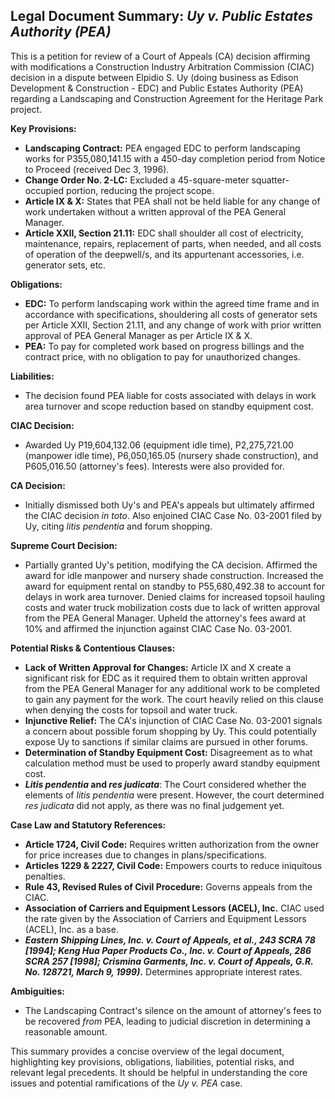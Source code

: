 ## Legal Document Summary: *Uy v. Public Estates Authority (PEA)*

This is a petition for review of a Court of Appeals (CA) decision affirming with modifications a Construction Industry Arbitration Commission (CIAC) decision in a dispute between Elpidio S. Uy (doing business as Edison Development & Construction - EDC) and Public Estates Authority (PEA) regarding a Landscaping and Construction Agreement for the Heritage Park project.

**Key Provisions:**

*   **Landscaping Contract:** PEA engaged EDC to perform landscaping works for P355,080,141.15 with a 450-day completion period from Notice to Proceed (received Dec 3, 1996).
*   **Change Order No. 2-LC:** Excluded a 45-square-meter squatter-occupied portion, reducing the project scope.
*   **Article IX & X:** States that PEA shall not be held liable for any change of work undertaken without a written approval of the PEA General Manager.
*   **Article XXII, Section 21.11:** EDC shall shoulder all cost of electricity, maintenance, repairs, replacement of parts, when needed, and all costs of operation of the deepwell/s, and its appurtenant accessories, i.e. generator sets, etc.

**Obligations:**

*   **EDC:** To perform landscaping work within the agreed time frame and in accordance with specifications, shouldering all costs of generator sets per Article XXII, Section 21.11, and any change of work with prior written approval of PEA General Manager as per Article IX & X.
*   **PEA:** To pay for completed work based on progress billings and the contract price, with no obligation to pay for unauthorized changes.

**Liabilities:**

*   The decision found PEA liable for costs associated with delays in work area turnover and scope reduction based on standby equipment cost.

**CIAC Decision:**

*   Awarded Uy P19,604,132.06 (equipment idle time), P2,275,721.00 (manpower idle time), P6,050,165.05 (nursery shade construction), and P605,016.50 (attorney's fees). Interests were also provided for.

**CA Decision:**

*   Initially dismissed both Uy's and PEA's appeals but ultimately affirmed the CIAC decision *in toto*. Also enjoined CIAC Case No. 03-2001 filed by Uy, citing *litis pendentia* and forum shopping.

**Supreme Court Decision:**

*   Partially granted Uy's petition, modifying the CA decision. Affirmed the award for idle manpower and nursery shade construction. Increased the award for equipment rental on standby to P55,680,492.38 to account for delays in work area turnover. Denied claims for increased topsoil hauling costs and water truck mobilization costs due to lack of written approval from the PEA General Manager. Upheld the attorney's fees award at 10% and affirmed the injunction against CIAC Case No. 03-2001.

**Potential Risks & Contentious Clauses:**

*   **Lack of Written Approval for Changes:** Article IX and X create a significant risk for EDC as it required them to obtain written approval from the PEA General Manager for any additional work to be completed to gain any payment for the work. The court heavily relied on this clause when denying the costs for topsoil and water truck.
*   **Injunctive Relief:** The CA's injunction of CIAC Case No. 03-2001 signals a concern about possible forum shopping by Uy. This could potentially expose Uy to sanctions if similar claims are pursued in other forums.
*   **Determination of Standby Equipment Cost:** Disagreement as to what calculation method must be used to properly award standby equipment cost.
*   ***Litis pendentia* and *res judicata***: The Court considered whether the elements of *litis pendentia* were present. However, the court determined *res judicata* did not apply, as there was no final judgement yet.

**Case Law and Statutory References:**

*   **Article 1724, Civil Code:** Requires written authorization from the owner for price increases due to changes in plans/specifications.
*   **Articles 1229 & 2227, Civil Code:** Empowers courts to reduce iniquitous penalties.
*   **Rule 43, Revised Rules of Civil Procedure:** Governs appeals from the CIAC.
*   **Association of Carriers and Equipment Lessors (ACEL), Inc.** CIAC used the rate given by the Association of Carriers and Equipment Lessors (ACEL), Inc. as a base.
*   ***Eastern Shipping Lines, Inc. v. Court of Appeals, et al., 243 SCRA 78 [1994]; Keng Hua Paper Products Co., Inc. v. Court of Appeals, 286 SCRA 257 [1998]; Crismina Garments, Inc. v. Court of Appeals, G.R. No. 128721, March 9, 1999).*** Determines appropriate interest rates.

**Ambiguities:**

*   The Landscaping Contract's silence on the amount of attorney's fees to be recovered *from* PEA, leading to judicial discretion in determining a reasonable amount.

This summary provides a concise overview of the legal document, highlighting key provisions, obligations, liabilities, potential risks, and relevant legal precedents. It should be helpful in understanding the core issues and potential ramifications of the *Uy v. PEA* case.
